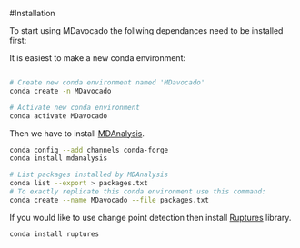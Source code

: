 #Installation

To start using MDavocado the follwing dependances need to be installed first:

It is easiest to make a new conda environment:
```bash

# Create new conda environment named 'MDavocado'
conda create -n MDavocado

# Activate new conda environment
conda activate MDavocado
```

Then we have to install [MDAnalysis](https://www.mdanalysis.org/).
```bash
conda config --add channels conda-forge
conda install mdanalysis

# List packages installed by MDAnalysis
conda list --export > packages.txt
# To exactly replicate this conda environment use this command:
conda create --name MDavocado --file packages.txt
```

If you would like to use change point detection then install [Ruptures](https://centre-borelli.github.io/ruptures-docs/) library.
```bash
conda install ruptures
```
